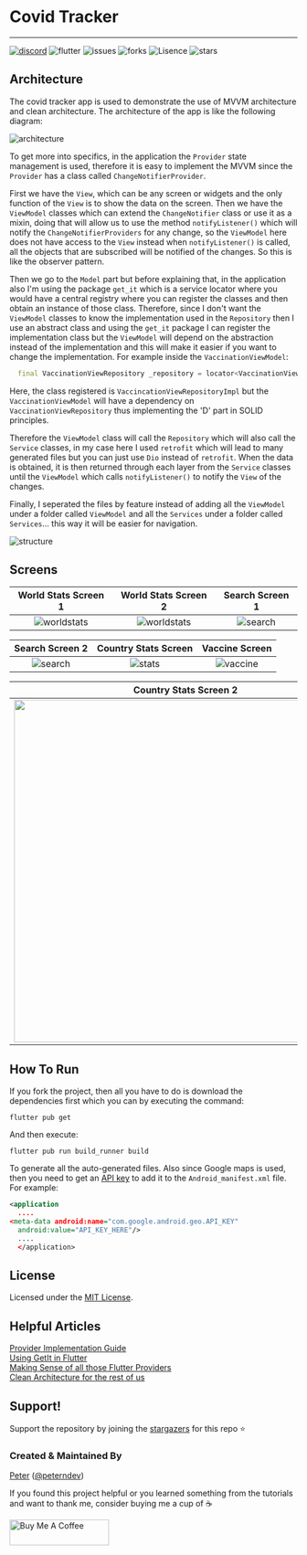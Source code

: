 # Covid Tracker
--------

[![discord](https://img.shields.io/badge/Discord-7289DA?style=for-the-badge&logo=discord&logoColor=white)](https://discord.gg/3t3steGXqN) ![flutter](https://img.shields.io/badge/Flutter-02569B?style=for-the-badge&logo=flutter&logoColor=white)
![issues](https://img.shields.io/github/issues/PeterHdd/covid_tracker?style=for-the-badge)
![forks](https://img.shields.io/github/forks/PeterHdd/covid_tracker?style=for-the-badge)
![Lisence](https://img.shields.io/github/license/PeterHdd/covid_tracker?style=for-the-badge)
![stars](https://img.shields.io/github/stars/PeterHdd/covid_tracker?style=for-the-badge)


## Architecture

The covid tracker app is used to demonstrate the use of MVVM architecture and clean architecture. The architecture of the app is like the following diagram:

![architecture](images/architecture.png)

To get more into specifics, in the application the `Provider` state management is used, therefore it is easy to implement the MVVM since the `Provider` has a class called `ChangeNotifierProvider`.

First we have the `View`, which can be any screen or widgets and the only function of the `View` is to show the data on the screen. Then we have the `ViewModel` classes which can extend the `ChangeNotifier` class or use it as a mixin, doing that will allow us to use the method `notifyListener()` which will notify the `ChangeNotifierProviders` for any change, so the `ViewModel` here does not have access to the `View` instead when `notifyListener()` is called, all the objects that are subscribed will be notified of the changes. So this is like the observer pattern.

Then we go to the `Model` part but before explaining that, in the application also I'm using the package `get_it` which is a service locator where you would have a central registry where you can register the classes and then obtain an instance of those class. Therefore, since I don't want the `ViewModel` classes to know the implementation used in the `Repository` then I use an abstract class and using the `get_it` package I can register the implementation class but the `ViewModel` will depend on the abstraction instead of the implementation and this will make it easier if you want to change the implementation. For example inside the `VaccinationViewModel`:

```dart
  final VaccinationViewRepository _repository = locator<VaccinationViewRepository>();
```

Here, the class registered is `VaccincationViewRepositoryImpl` but the `VaccinationViewModel` will have a dependency on `VaccinationViewRepository` thus implementing the 'D' part in SOLID principles.

Therefore the `ViewModel` class will call the `Repository` which will also call the `Service` classes, in my case here I used `retrofit` which will lead to many generated files but you can just use `Dio` instead of `retrofit`. When the data is obtained, it is then returned through each layer from the `Service` classes until the `ViewModel` which calls `notifyListener()` to notify the `View` of the changes.

Finally, I seperated the files by feature instead of adding all the `ViewModel` under a folder called `ViewModel` and all the `Services` under a folder called `Services`... this way it will be easier for navigation.

![structure](images/structure.png)


## Screens

World Stats Screen 1 | World Stats Screen 2 | Search Screen 1|
:------------:|:-----------:|:--------------:|
![worldstats](images/world-stats.png)|![worldstats](images/chart.png)|![search](images/search.png) |

| Search Screen 2 | Country Stats Screen | Vaccine Screen
:--------------:|:--------------:|:--------------:|
![search](images/search_country.png)|![stats](images/country_stats.png) | ![vaccine](images/map_vaccine.png)

Country Stats Screen 2|
:--------------:|
<img src="images/country_vaccine.png" width="600"> |


## How To Run

If you fork the project, then all you have to do is download the dependencies first which you can by executing the command:

```
flutter pub get
```

And then execute:

```
flutter pub run build_runner build
```
To generate all the auto-generated files. 
Also since Google maps is used, then you need to get an [API key](https://developers.google.com/maps/documentation/javascript/get-api-key) to add it to the `Android_manifest.xml` file. For example:

```xml
<application
  ....
<meta-data android:name="com.google.android.geo.API_KEY"
  android:value="API_KEY_HERE"/>
  ....
  </application>
```

## License

Licensed under the [MIT License](https://github.com/PeterHdd/covid_tracker/blob/master/LICENSE).

## Helpful Articles

[Provider Implementation Guide](https://www.filledstacks.com/post/flutter-architecture-my-provider-implementation-guide/) <br>
[Using GetIt in Flutter](https://petercoding.com/flutter/2021/07/21/using-get-it-in-flutter/) <br>
[Making Sense of all those Flutter Providers](https://medium.com/flutter-community/making-sense-all-of-those-flutter-providers-e842e18f45dd) <br>
[Clean Architecture for the rest of us](https://pusher.com/tutorials/clean-architecture-introduction/)

## Support!
Support the repository by joining the [stargazers](https://github.com/PeterHdd/covid_tracker/stargazers) for this repo ⭐

### Created & Maintained By

[Peter](https://github.com/peterhdd) ([@peterndev](https://www.twitter.com/peterndev))

If you found this project helpful or you learned something from the tutorials and want to thank me, consider buying me a cup of :coffee:

<a href="https://www.buymeacoffee.com/peterhaddad" target="_blank"><img src="https://cdn.buymeacoffee.com/buttons/v2/default-red.png" alt="Buy Me A Coffee" height= "45px" width="174px"></a>
